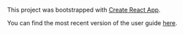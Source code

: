 This project was bootstrapped with [Create React App](https://github.com/facebookincubator/create-react-app).

You can find the most recent version of the user guide [here](https://github.com/facebookincubator/create-react-app/blob/master/packages/react-scripts/template/README.md).
